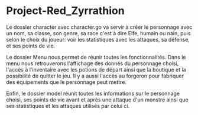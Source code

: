 # Project-Red_Zyrrathion

Le dossier character avec character.go va servir à créer le personnage avec un nom, sa classe, son genre, sa race c'est à dire Elfe, humain ou nain, puis selon le choix du joueur: voir les statistiques avec les attaques, sa défense, et ses points de vie.

Le dossier Menu nous permet de réunir toutes les fonctionnalités. Dans le menu nous retrouverons l'affichage des donnés du personnage choisi, l'accès à l'inventaire avec les potions de départ ainsi que la boutique et la possibilité de quitter le jeu. Il y a aussi l'accès au forgeron pour fabriquer des équipements que le personnage peut mettre.

Enfin, le dossier model réunit toutes les informations sur le personnage choisi, ses points de vie avant et après une attaque d'un monstre ainsi que ses statistiques et les attaques utilisés par celui ci.